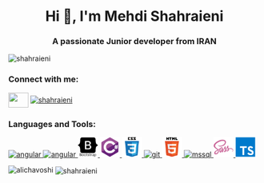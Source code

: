 <h1 align="center">Hi 👋, I'm Mehdi Shahraieni</h1>
<h3 align="center">A passionate Junior  developer from IRAN</h3>


<p align="left"> <img src="https://komarev.com/ghpvc/?username=shahraieni&label=Profile%20views&color=0e75b6&style=flat" alt="shahraieni" /> </p>





<!-- <p align="left"> <a href="https://github.com/ryo-ma/github-profile-trophy"><img src="https://github-profile-trophy.vercel.app/?username=shahraieni" alt="shahraieni" /></a> </p>



<p align="left"> <a href="https://twitter.com/" target="blank"><img src="https://img.shields.io/twitter/follow/?logo=twitter&style=for-the-badge" alt="" /></a> </p>  -->


 <h3 align="left">Connect with me:</h3>
<p align="left">
<a  target="blank" href="https://www.linkedin.com/in/mehdi-shahraieni-b0aa7b291"><img align="center" src="https://raw.githubusercontent.com/rahuldkjain/github-profile-readme-generator/master/src/images/icons/Social/linked-in-alt.svg" alt="" height="30" width="40" /></a>
<a href="https://instagram.com" target="blank"><img align="center" src="https://raw.githubusercontent.com/rahuldkjain/github-profile-readme-generator/master/src/images/icons/Social/instagram.svg" alt="shahraieni" height="30" width="40" /></a>
</p>



<h3 align="left">Languages and Tools:</h3>




<p align="left"> <a href="https://angular.io" target="_blank" rel="noreferrer"> <img src="https://angular.io/assets/images/logos/angular/angular.svg" alt="angular" width="40" height="40"/> </a><a href="https://rxjs/" target="_blank" rel="noreferrer"> <img src="https://rxjs.dev/generated/images/marketing/home/Rx_Logo-512-512.png" alt="angular" width="40" height="40"/> </a> <a href="https://getbootstrap.com" target="_blank" rel="noreferrer"> <img src="https://raw.githubusercontent.com/devicons/devicon/master/icons/bootstrap/bootstrap-plain-wordmark.svg" alt="bootstrap" width="40" height="40"/> </a> <a href="https://www.w3schools.com/cs/" target="_blank" rel="noreferrer"> <img src="https://raw.githubusercontent.com/devicons/devicon/master/icons/csharp/csharp-original.svg" alt="csharp" width="40" height="40"/> </a> <a href="https://www.w3schools.com/css/" target="_blank" rel="noreferrer"> <img src="https://raw.githubusercontent.com/devicons/devicon/master/icons/css3/css3-original-wordmark.svg" alt="css3" width="40" height="40"/> </a> <a href="https://git-scm.com/" target="_blank" rel="noreferrer"> <img src="https://www.vectorlogo.zone/logos/git-scm/git-scm-icon.svg" alt="git" width="40" height="40"/> </a> <a href="https://www.w3.org/html/" target="_blank" rel="noreferrer"> <img src="https://raw.githubusercontent.com/devicons/devicon/master/icons/html5/html5-original-wordmark.svg" alt="html5" width="40" height="40"/> </a>  <a href="https://www.microsoft.com/en-us/sql-server" target="_blank" rel="noreferrer">  <img src="https://www.svgrepo.com/show/303229/microsoft-sql-server-logo.svg" alt="mssql" width="40" height="40"/> </a>   <a href="https://sass-lang.com" target="_blank" rel="noreferrer"> <img src="https://raw.githubusercontent.com/devicons/devicon/master/icons/sass/sass-original.svg" alt="sass" width="40" height="40"/> </a> <a href="https://www.typescriptlang.org/" target="_blank" rel="noreferrer"> <img src="https://raw.githubusercontent.com/devicons/devicon/master/icons/typescript/typescript-original.svg" alt="typescript" width="40" height="40"/> </a> </p>


<p><img align="left" src="https://github-readme-stats.vercel.app/api/top-langs?username=shahraieni&show_icons=true&locale=en&layout=compact" alt="alichavoshi" /></p>



<p>&nbsp;<img align="center" src="https://github-readme-stats.vercel.app/api?username=shahraieni&show_icons=true&locale=en" alt="shahraieni" /></p>


<!-- <p><img align="center" src="https://github-readme-streak-stats.herokuapp.com/?user=shahraieni&" alt="shahraieni" /></p> -->
